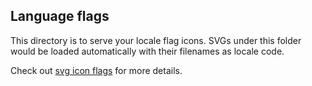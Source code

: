 
## Language flags

This directory is to serve your locale flag icons. SVGs under this folder would be loaded automatically with their filenames as locale code.

Check out [svg icon flags](https://github.com/lipis/flag-icon-css/tree/master/flags/4x3) for more details.
